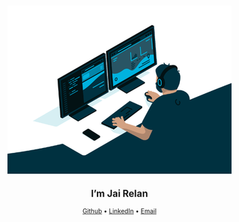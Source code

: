 <p align="center">
	<img src="https://github.com/JaiRelan/jairelan/blob/main/coding_guy_gif.gif" width=“200" height=“100"/>
</p>

<h2 align="center">I’m Jai Relan</h2>
<p align="center">
  <a href="https://github.com/JaiRelan">Github</a> •
  <a href="https://www.linkedin.com/in/jairelan/">LinkedIn</a> •
  <a href=“mailto:jairelan.2005@gmail.com”>Email</a>
</p>